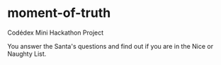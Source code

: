 # moment-of-truth

Codédex Mini Hackathon Project

You answer the Santa's questions and find out if you are in the Nice or Naughty List.
